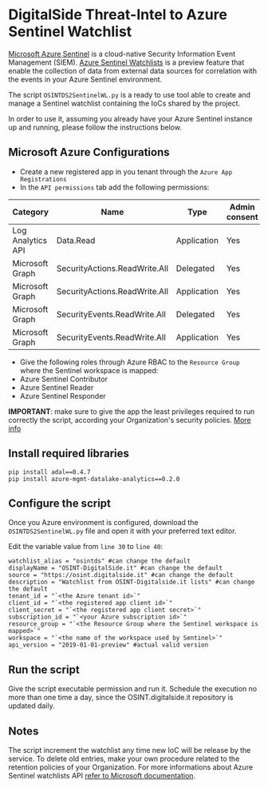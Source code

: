 # DigitalSide Threat-Intel to Azure Sentinel Watchlist

[Microsoft Azure Sentinel](https://docs.microsoft.com/it-it/azure/sentinel/overview) is a cloud-native Security Information Event Management (SIEM). [Azure Sentinel Watchlists](https://docs.microsoft.com/it-it/azure/sentinel/watchlists) is a preview feature that enable the collection of data from external data sources for correlation with the events in your Azure Sentinel environment.

The script `OSINTDS2SentinelWL.py` is a ready to use tool able to create and manage a Sentinel watchlist containing the IoCs shared by the project.

In order to use it, assuming you already have your Azure Sentinel instance up and running, please follow the instructions below.

## Microsoft Azure Configurations

* Create a new registered app in you tenant through the `Azure App Registrations`
* In the `API permissions` tab add the following permissions:
	
Category | Name | Type | Admin consent
-------- | ---- | ---- | -------------
Log Analytics API | Data.Read | Application | Yes
Microsoft Graph | SecurityActions.ReadWrite.All | Delegated | Yes
Microsoft Graph | SecurityActions.ReadWrite.All | Application | Yes
Microsoft Graph | SecurityEvents.ReadWrite.All | Delegated | Yes
Microsoft Graph | SecurityEvents.ReadWrite.All | Application | Yes

* Give the following roles through Azure RBAC to the `Resource Group` where the Sentinel workspace is mapped:
 * Azure Sentinel Contributor
 * Azure Sentinel Reader
 * Azure Sentinel Responder
 
**IMPORTANT**: make sure to give the app the least privileges required to run correctly the script, according your Organization's security policies. [More info](https://techcommunity.microsoft.com/t5/azure-sentinel/azure-sentinel-api-101/ba-p/1438928)
 
## Install required libraries

```
pip install adal==0.4.7
pip install azure-mgmt-datalake-analytics==0.2.0
```

 
## Configure the script

Once you Azure environment is configured, download the `OSINTDS2SentinelWL.py` file and open it with your preferred text editor.

Edit the variable value from `line 30` to `line 40`:

```
watchlist_alias = "osintds" #can change the default
displayName = "OSINT-DigitalSide.it" #can change the default
source = "https://osint.digitalside.it" #can change the default
description = "Watchlist from OSINT-Digitalside.it lists" #can change the default
tenant_id = "`<the Azure tenant id>`"
client_id = "`<the registered app client id>`"
client_secret = "`<the registered app client secret>`"
subscription_id = "`<your Azure subscription id>`"
resource_group = "`<the Resource Group where the Sentinel workspace is mapped>`"
workspace = "`<the name of the workspace used by Sentinel>`"
api_version = "2019-01-01-preview" #actual valid version
```

## Run the script

Give the script executable permission and run it.
Schedule the execution no more than one time a day, since the OSINT.digitalside.it repository is updated daily.

## Notes

The script increment the watchlist any time new IoC will be release by the service. To delete old entries, make your own procedure related to the retention policies of your Organization.
For more informations about Azure Sentinel watchlists API [refer to Microsoft documentation](https://docs.microsoft.com/it-it/azure/sentinel/watchlist-with-rest-api#add-or-update-a-watchlist-item).

